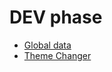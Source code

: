 # DEV phase

* [Global data](../../js-nodejs-react/nextjs/react.context-global-data.md#example-1-context-in-\_app.js)
* [Theme Changer](../../js-nodejs-react/nextjs/no-js/theme-changer-without-js.md)
